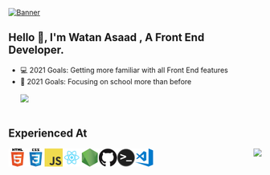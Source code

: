 
[![Banner](https://cdn.discordapp.com/attachments/736711122077483008/797788504154570782/pngtree-green-flat-vertical-summer-banner-background-image_228232.png)](https://watanasaad.tk)
<br/>
## Hello 👋, I'm Watan Asaad , A Front End Developer.
 
- 💻 2021 Goals: Getting more familiar with all Front End features
- 🏫 2021 Goals: Focusing on school more than before
<br/><br/>
<a target="_blank" rel="noopener noreferrer" href="https://discord.com/users/333208925832871936"><img src="https://discord.c99.nl/widget/theme-1/333208925832871936.png" /></a>
<br/><br/>
## Experienced At
<img align="left" alt="HTML5" width="36px" src="https://raw.githubusercontent.com/github/explore/80688e429a7d4ef2fca1e82350fe8e3517d3494d/topics/html/html.png" style="cursor: pointer;"/>
<img align="left" alt="CSS3" width="36px" src="https://raw.githubusercontent.com/github/explore/80688e429a7d4ef2fca1e82350fe8e3517d3494d/topics/css/css.png" style="cursor: pointer;"/>
<img align="left" alt="JavaScript" width="36px" src="https://raw.githubusercontent.com/github/explore/80688e429a7d4ef2fca1e82350fe8e3517d3494d/topics/javascript/javascript.png" style="cursor: pointer;"/>
<img align="left" alt="React" width="36px" src="https://raw.githubusercontent.com/github/explore/80688e429a7d4ef2fca1e82350fe8e3517d3494d/topics/react/react.png" style="cursor: pointer;"/>
<img align="left" alt="Node.js" width="36px" src="https://raw.githubusercontent.com/github/explore/80688e429a7d4ef2fca1e82350fe8e3517d3494d/topics/nodejs/nodejs.png" style="cursor: pointer;"/>
<img align="left" alt="GitHub" width="36px" src="https://raw.githubusercontent.com/github/explore/78df643247d429f6cc873026c0622819ad797942/topics/github/github.png" style="cursor: pointer;"/>
<img align="left" alt="Terminal" width="36px" src="https://raw.githubusercontent.com/github/explore/80688e429a7d4ef2fca1e82350fe8e3517d3494d/topics/terminal/terminal.png" style="cursor: pointer;"/>
<img align="left" alt="Visual Studio Code" width="36px" src="https://raw.githubusercontent.com/github/explore/80688e429a7d4ef2fca1e82350fe8e3517d3494d/topics/visual-studio-code/visual-studio-code.png" style="cursor: pointer;"/>
<img src="https://komarev.com/ghpvc/?username=ixWatan" align="right" />
